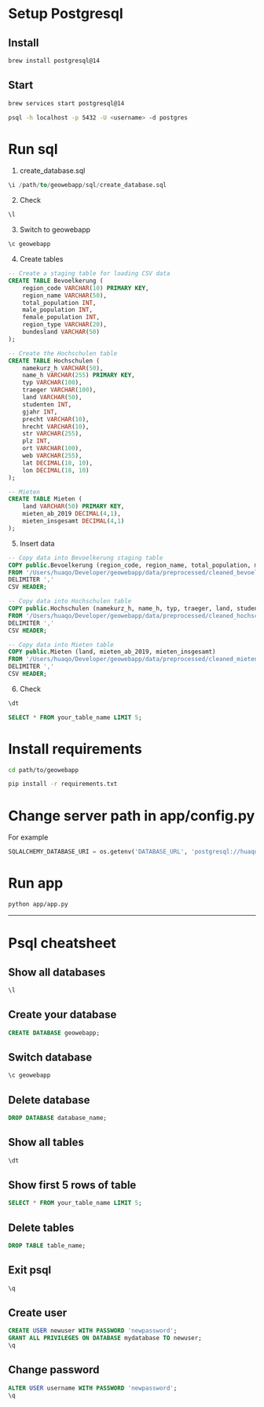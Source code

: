 # Setup Postgresql

## Install

```bash
brew install postgresql@14
```

## Start
```bash
brew services start postgresql@14
```

```bash
psql -h localhost -p 5432 -U <username> -d postgres
```

# Run sql

1. create_database.sql

```sql
\i /path/to/geowebapp/sql/create_database.sql
```

2. Check

```sql
\l
```

3. Switch to geowebapp

```sql
\c geowebapp
```

4. Create tables

```sql
-- Create a staging table for loading CSV data
CREATE TABLE Bevoelkerung (
    region_code VARCHAR(10) PRIMARY KEY,
    region_name VARCHAR(50),
    total_population INT,
    male_population INT,
    female_population INT,
    region_type VARCHAR(20),
    bundesland VARCHAR(50)
);

-- Create the Hochschulen table
CREATE TABLE Hochschulen (
    namekurz_h VARCHAR(50),
    name_h VARCHAR(255) PRIMARY KEY,
    typ VARCHAR(100),
    traeger VARCHAR(100),
    land VARCHAR(50),
    studenten INT,
    gjahr INT,
    precht VARCHAR(10),
    hrecht VARCHAR(10),
    str VARCHAR(255),
    plz INT,
    ort VARCHAR(100),
    web VARCHAR(255),
    lat DECIMAL(18, 10),
    lon DECIMAL(18, 10)
);

-- Mieten
CREATE TABLE Mieten (
    land VARCHAR(50) PRIMARY KEY,
    mieten_ab_2019 DECIMAL(4,1),
    mieten_insgesamt DECIMAL(4,1)
);
```

5. Insert data

```sql
-- Copy data into Bevoelkerung staging table
COPY public.Bevoelkerung (region_code, region_name, total_population, male_population, female_population, region_type, bundesland)
FROM '/Users/huaqo/Developer/geowebapp/data/preprocessed/cleaned_bevoelkerung.csv'
DELIMITER ','
CSV HEADER;

-- Copy data into Hochschulen table
COPY public.Hochschulen (namekurz_h, name_h, typ, traeger, land, studenten, gjahr, precht, hrecht, str, plz, ort, web, lat, lon)
FROM '/Users/huaqo/Developer/geowebapp/data/preprocessed/cleaned_hochschulen.csv'
DELIMITER ','
CSV HEADER;

-- Copy data into Mieten table
COPY public.Mieten (land, mieten_ab_2019, mieten_insgesamt)
FROM '/Users/huaqo/Developer/geowebapp/data/preprocessed/cleaned_mieten.csv'
DELIMITER ','
CSV HEADER;
```

6. Check 

```sql
\dt
```

```sql
SELECT * FROM your_table_name LIMIT 5;
```

# Install requirements

```bash
cd path/to/geowebapp
```

```bash
pip install -r requirements.txt
```

# Change server path in app/config.py
For example

```python
SQLALCHEMY_DATABASE_URI = os.getenv('DATABASE_URL', 'postgresql://huaqo:0000@localhost:5432/geowebapp')
```

# Run app

```bash
python app/app.py
```

---

# Psql cheatsheet

## Show all databases

```sql
\l
```

## Create your database

```sql
CREATE DATABASE geowebapp;
```

## Switch database

```sql
\c geowebapp
```

## Delete database
```sql
DROP DATABASE database_name;
```

## Show all tables

```sql
\dt
```

## Show first 5 rows of table

```sql
SELECT * FROM your_table_name LIMIT 5;
```

## Delete tables

```sql
DROP TABLE table_name;
```

## Exit psql

```sql
\q
```

## Create user

```sql
CREATE USER newuser WITH PASSWORD 'newpassword';
GRANT ALL PRIVILEGES ON DATABASE mydatabase TO newuser;
\q
```

## Change password

```sql
ALTER USER username WITH PASSWORD 'newpassword';
\q
```


